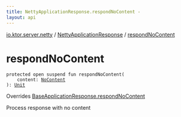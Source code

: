 ```yaml
---
title: NettyApplicationResponse.respondNoContent - 
layout: api
---
```


<div class='api-docs-breadcrumbs'><a href="../index.html">io.ktor.server.netty</a> / <a href="index.html">NettyApplicationResponse</a> / <a href="./respond-no-content.html">respondNoContent</a></div>

# respondNoContent

<div class="signature"><code><span class="keyword">protected</span> <span class="keyword">open</span> <span class="keyword">suspend</span> <span class="keyword">fun </span><span class="identifier">respondNoContent</span><span class="symbol">(</span><br/>&nbsp;&nbsp;&nbsp;&nbsp;<span class="parameterName" id="io.ktor.server.netty.NettyApplicationResponse$respondNoContent(io.ktor.http.content.OutgoingContent.NoContent)/content">content</span><span class="symbol">:</span>&nbsp;<a href="../../io.ktor.http.content/-outgoing-content/-no-content/index.html"><span class="identifier">NoContent</span></a><br/><span class="symbol">)</span><span class="symbol">: </span><a href="https://kotlinlang.org/api/latest/jvm/stdlib/kotlin/-unit/index.html"><span class="identifier">Unit</span></a></code></div>

Overrides <a href="../../io.ktor.server.engine/-base-application-response/respond-no-content.html">BaseApplicationResponse.respondNoContent</a>

Process response with no content

